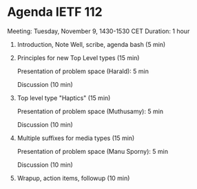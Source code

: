 # Agenda IETF 112

Meeting: Tuesday, November 9, 1430-1530 CET
Duration: 1 hour

1. Introduction, Note Well, scribe, agenda bash (5 min)
2. Principles for new Top Level types (15 min)
    
    Presentation of problem space (Harald): 5 min
    
    Discussion (10 min)
    
4. Top level type "Haptics" (15 min)

    Presentation of problem space (Muthusamy): 5 min
    
    Discussion (10 min)
    
6. Multiple suffixes for media types (15 min)

    Presentation of problem space (Manu Sporny): 5 min
  
    Discussion (10 min)
    
6. Wrapup, action items, followup (10 min)
